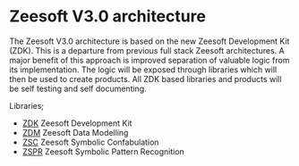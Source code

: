 Zeesoft V3.0 architecture
=========================
The Zeesoft V3.0 architecture is based on the new Zeesoft Development Kit (ZDK).
This is a departure from previous full stack Zeesoft architectures.
A major benefit of this approach is improved separation of valuable logic from its implementation.
The logic will be exposed through libraries which will then be used to create products.
All ZDK based libraries and products will be self testing and self documenting.

Libraries;
 * [ZDK](https://github.com/DyzLecticus/Zeesoft/blob/master/V3.0/ZDK/) Zeesoft Development Kit
 * [ZDM](https://github.com/DyzLecticus/Zeesoft/blob/master/V3.0/ZDM/) Zeesoft Data Modelling
 * [ZSC](https://github.com/DyzLecticus/Zeesoft/blob/master/V3.0/ZSC/) Zeesoft Symbolic Confabulation
 * [ZSPR](https://github.com/DyzLecticus/Zeesoft/blob/master/V3.0/ZSPR/) Zeesoft Symbolic Pattern Recognition
